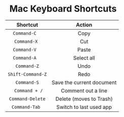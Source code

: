 <h1>&nbsp  Mac Keyboard Shortcuts</h1>     

  

| Shortcut                    | Action                        |
|:---------------------------:|:-----------------------------:|
| `Command-C  `               | Copy                          |
|` Command-X  `               | Cut                           |
|` Command-V   `              | Paste                         |
| `Command-A  `               | Select all                    |
|` Command-Z `                | Undo                          |
| `Shift-Command-Z`           | Redo                          |
|  `Command-S`                | Save the current document     |
|` Command + /`               | Comment out a line            |
| `Command-Delete`            | Delete (moves to Trash)       |
| `Command-Tab `              | Switch to last used app       |
